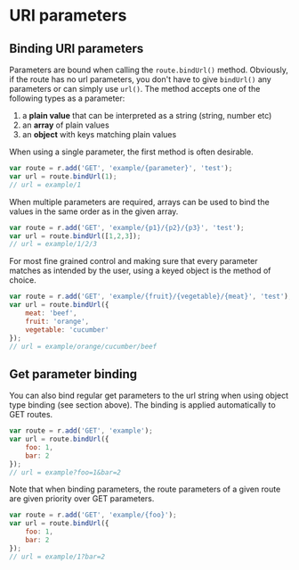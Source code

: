 # URI parameters

## Binding URI parameters
Parameters are bound when calling the `route.bindUrl()` method. Obviously, if the route has no url parameters, you don't have to give `bindUrl()` any parameters or can simply use `url()`. The method accepts one of the following types as a parameter:

1. a **plain value** that can be interpreted as a string (string, number etc)
2. an **array** of plain values
3. an **object** with keys matching plain values


When using a single parameter, the first method is often desirable.
```javascript
var route = r.add('GET', 'example/{parameter}', 'test');
var url = route.bindUrl(1);
// url = example/1
```
When multiple parameters are required, arrays can be used to bind the values in the same order as in the given array.
```javascript
var route = r.add('GET', 'example/{p1}/{p2}/{p3}', 'test');
var url = route.bindUrl([1,2,3]);
// url = example/1/2/3
```
For most fine grained control and making sure that every parameter matches as intended by the user, using a keyed object is the method of choice.
```javascript
var route = r.add('GET', 'example/{fruit}/{vegetable}/{meat}', 'test');
var url = route.bindUrl({
    meat: 'beef',
    fruit: 'orange',
    vegetable: 'cucumber'
});
// url = example/orange/cucumber/beef
```
## Get parameter binding

You can also bind regular get parameters to the url string when using object type binding (see section above). The binding is applied automatically to GET routes.

```javascript
var route = r.add('GET', 'example');
var url = route.bindUrl({
    foo: 1,
    bar: 2
});
// url = example?foo=1&bar=2
```
Note that when binding parameters, the route parameters of a given route are given priority over GET parameters.
```javascript
var route = r.add('GET', 'example/{foo}');
var url = route.bindUrl({
    foo: 1,
    bar: 2
});
// url = example/1?bar=2
```
